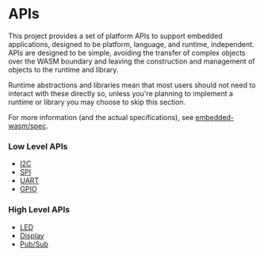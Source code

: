 # APIs

This project provides a set of platform APIs to support embedded applications, designed to be platform, language, and runtime, independent. APIs are designed to be simple, avoiding the transfer of complex objects over the WASM boundary and leaving the construction and management of objects to the runtime and library. 

Runtime abstractions and libraries mean that most users should not need to interact with these directly so, unless you're planning to implement a runtime or library you may choose to skip this section.

For more information (and the actual specifications), see [embedded-wasm/spec](https://github.com/embedded-wasm/spec).

### Low Level APIs

- [I2C](./spec/i2c.md)
- [SPI](./spec/spi.md)
- [UART](./spec/uart.md)
- [GPIO](./spec/gpio.md)

### High Level APIs

- [LED](./spec/led.md)
- [Display](./spec/display.md)
- [Pub/Sub](./spec/pub_sub.md)
